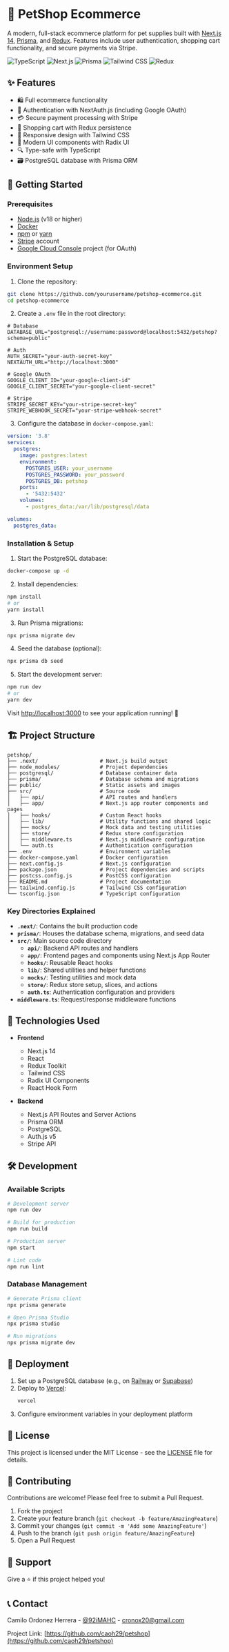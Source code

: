 # 🐾 PetShop Ecommerce

A modern, full-stack ecommerce platform for pet supplies built with [Next.js 14](https://nextjs.org/), [Prisma](https://www.prisma.io/), and [Redux](https://redux.js.org/). Features include user authentication, shopping cart functionality, and secure payments via Stripe.

![TypeScript](https://img.shields.io/badge/TypeScript-007ACC?style=for-the-badge&logo=typescript&logoColor=white)
![Next.js](https://img.shields.io/badge/Next.js-000000?style=for-the-badge&logo=next.js&logoColor=white)
![Prisma](https://img.shields.io/badge/Prisma-2D3748?style=for-the-badge&logo=prisma&logoColor=white)
![Tailwind CSS](https://img.shields.io/badge/Tailwind_CSS-38B2AC?style=for-the-badge&logo=tailwind-css&logoColor=white)
![Redux](https://img.shields.io/badge/Redux-764ABC?style=for-the-badge&logo=redux&logoColor=white)

## ✨ Features

- 🛍️ Full ecommerce functionality
- 🔐 Authentication with NextAuth.js (including Google OAuth)
- 💳 Secure payment processing with Stripe
- 🛒 Shopping cart with Redux persistence
- 📱 Responsive design with Tailwind CSS
- 🎨 Modern UI components with Radix UI
- 🔍 Type-safe with TypeScript
- 🗃️ PostgreSQL database with Prisma ORM

## 🚀 Getting Started

### Prerequisites

- [Node.js](https://nodejs.org/) (v18 or higher)
- [Docker](https://www.docker.com/)
- [npm](https://www.npmjs.com/) or [yarn](https://yarnpkg.com/)
- [Stripe](https://stripe.com/) account
- [Google Cloud Console](https://console.cloud.google.com/) project (for OAuth)

### Environment Setup

1. Clone the repository:

```bash
git clone https://github.com/yourusername/petshop-ecommerce.git
cd petshop-ecommerce
```

2. Create a `.env` file in the root directory:

```env
# Database
DATABASE_URL="postgresql://username:password@localhost:5432/petshop?schema=public"

# Auth
AUTH_SECRET="your-auth-secret-key"
NEXTAUTH_URL="http://localhost:3000"

# Google OAuth
GOOGLE_CLIENT_ID="your-google-client-id"
GOOGLE_CLIENT_SECRET="your-google-client-secret"

# Stripe
STRIPE_SECRET_KEY="your-stripe-secret-key"
STRIPE_WEBHOOK_SECRET="your-stripe-webhook-secret"
```

3. Configure the database in `docker-compose.yaml`:

```yaml
version: '3.8'
services:
  postgres:
    image: postgres:latest
    environment:
      POSTGRES_USER: your_username
      POSTGRES_PASSWORD: your_password
      POSTGRES_DB: petshop
    ports:
      - '5432:5432'
    volumes:
      - postgres_data:/var/lib/postgresql/data

volumes:
  postgres_data:
```

### Installation & Setup

1. Start the PostgreSQL database:

```bash
docker-compose up -d
```

2. Install dependencies:

```bash
npm install
# or
yarn install
```

3. Run Prisma migrations:

```bash
npx prisma migrate dev
```

4. Seed the database (optional):

```bash
npx prisma db seed
```

5. Start the development server:

```bash
npm run dev
# or
yarn dev
```

Visit [http://localhost:3000](http://localhost:3000) to see your application running! 🎉

## 🏗️ Project Structure

```
petshop/
├── .next/                    # Next.js build output
├── node_modules/             # Project dependencies
├── postgresql/               # Database container data
├── prisma/                   # Database schema and migrations
├── public/                   # Static assets and images
├── src/                      # Source code
│   ├── api/                  # API routes and handlers
│   ├── app/                  # Next.js app router components and pages
│   ├── hooks/                # Custom React hooks
│   ├── lib/                  # Utility functions and shared logic
│   ├── mocks/                # Mock data and testing utilities
│   ├── store/                # Redux store configuration
│   ├── middleware.ts         # Next.js middleware configuration
│   └── auth.ts               # Authentication configuration
├── .env                      # Environment variables
├── docker-compose.yaml       # Docker configuration
├── next.config.js            # Next.js configuration
├── package.json              # Project dependencies and scripts
├── postcss.config.js         # PostCSS configuration
├── README.md                 # Project documentation
├── tailwind.config.js        # Tailwind CSS configuration
└── tsconfig.json             # TypeScript configuration
```

### Key Directories Explained

- **`.next/`**: Contains the built production code
- **`prisma/`**: Houses the database schema, migrations, and seed data
- **`src/`**: Main source code directory
  - **`api/`**: Backend API routes and handlers
  - **`app/`**: Frontend pages and components using Next.js App Router
  - **`hooks/`**: Reusable React hooks
  - **`lib/`**: Shared utilities and helper functions
  - **`mocks/`**: Testing utilities and mock data
  - **`store/`**: Redux store setup, slices, and actions
  - **`auth.ts`**: Authentication configuration and providers
- **`middleware.ts`**: Request/response middleware functions

## 🔧 Technologies Used

- **Frontend**

  - Next.js 14
  - React
  - Redux Toolkit
  - Tailwind CSS
  - Radix UI Components
  - React Hook Form

- **Backend**
  - Next.js API Routes and Server Actions
  - Prisma ORM
  - PostgreSQL
  - Auth.js v5
  - Stripe API

## 🛠️ Development

### Available Scripts

```bash
# Development server
npm run dev

# Build for production
npm run build

# Production server
npm start

# Lint code
npm run lint
```

### Database Management

```bash
# Generate Prisma client
npx prisma generate

# Open Prisma Studio
npx prisma studio

# Run migrations
npx prisma migrate dev
```

## 🚀 Deployment

1. Set up a PostgreSQL database (e.g., on [Railway](https://railway.app/) or [Supabase](https://supabase.com/))
2. Deploy to [Vercel](https://vercel.com):
   ```bash
   vercel
   ```
3. Configure environment variables in your deployment platform

## 📝 License

This project is licensed under the MIT License - see the [LICENSE](LICENSE) file for details.

## 🤝 Contributing

Contributions are welcome! Please feel free to submit a Pull Request.

1. Fork the project
2. Create your feature branch (`git checkout -b feature/AmazingFeature`)
3. Commit your changes (`git commit -m 'Add some AmazingFeature'`)
4. Push to the branch (`git push origin feature/AmazingFeature`)
5. Open a Pull Request

## 💖 Support

Give a ⭐️ if this project helped you!

## 📞 Contact

Camilo Ordonez Herrera - [@92iMAHC](https://x.com/92iMAHC) - cronox20@gmail.com

Project Link: [https://github.com/caoh29/petshop](https://github.com/caoh29/petshop)
